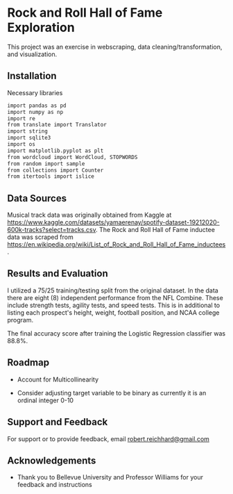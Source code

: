 
# Rock and Roll Hall of Fame Exploration

This project was an exercise in webscraping, data cleaning/transformation, and visualization.

## Installation

Necessary libraries

```bash
import pandas as pd
import numpy as np
import re
from translate import Translator
import string
import sqlite3
import os
import matplotlib.pyplot as plt
from wordcloud import WordCloud, STOPWORDS
from random import sample
from collections import Counter
from itertools import islice
```
    
## Data Sources

Musical track data was originally obtained from Kaggle at https://www.kaggle.com/datasets/yamaerenay/spotify-dataset-19212020-600k-tracks?select=tracks.csv. The Rock and Roll Hall of Fame inductee data was scraped from https://en.wikipedia.org/wiki/List_of_Rock_and_Roll_Hall_of_Fame_inductees.



## Results and Evaluation

I utilized a 75/25 training/testing split from the original dataset. In the data there are eight (8) independent performance from the NFL Combine. These include strength tests, agility tests, and speed tests. This is in additional to listing each prospect's height, weight, football position, and NCAA college program.

The final accuracy score after training the Logistic Regression classifier was 88.8%. 
## Roadmap

- Account for Multicollinearity

- Consider adjusting target variable to be binary as currently it is an ordinal integer 0-10


## Support and Feedback

For support or to provide feedback, email robert.reichhard@gmail.com


## Acknowledgements

 - Thank you to Bellevue University and Professor Williams for your feedback and instructions

